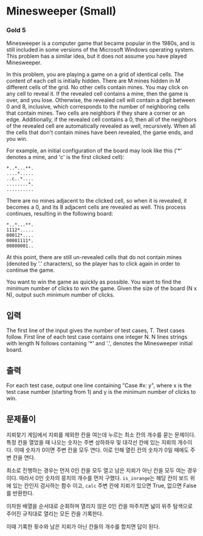 # Minesweeper (Small)

### Gold 5

Minesweeper is a computer game that became popular in the 1980s, and is still included in some versions of the Microsoft Windows operating system. This problem has a similar idea, but it does not assume you have played Minesweeper.

In this problem, you are playing a game on a grid of identical cells. The content of each cell is initially hidden. There are M mines hidden in M different cells of the grid. No other cells contain mines. You may click on any cell to reveal it. If the revealed cell contains a mine, then the game is over, and you lose. Otherwise, the revealed cell will contain a digit between 0 and 8, inclusive, which corresponds to the number of neighboring cells that contain mines. Two cells are neighbors if they share a corner or an edge. Additionally, if the revealed cell contains a 0, then all of the neighbors of the revealed cell are automatically revealed as well, recursively. When all the cells that don't contain mines have been revealed, the game ends, and you win.

For example, an initial configuration of the board may look like this ('*' denotes a mine, and 'c' is the first clicked cell):

```
*..*...**.
....*.....
..c..*....
........*.
..........
```

There are no mines adjacent to the clicked cell, so when it is revealed, it becomes a 0, and its 8 adjacent cells are revealed as well. This process continues, resulting in the following board:

```
*..*...**.
1112*.....
00012*....
00001111*.
00000001..
```

At this point, there are still un-revealed cells that do not contain mines (denoted by '.' characters), so the player has to click again in order to continue the game.

You want to win the game as quickly as possible. You want to find the minimum number of clicks to win the game. Given the size of the board (N x N), output such minimum number of clicks.

## 입력
The first line of the input gives the number of test cases, T. Ttest cases follow. First line of each test case contains one integer N. N lines strings with length N follows containing '*' and '.', denotes the Minesweeper initial board.

## 출력
For each test case, output one line containing "Case #x: y", where x is the test case number (starting from 1) and y is the minimum number of clicks to win.

## 문제풀이
지뢰찾기 게임에서 지뢰를 제외한 칸을 여는데 누르는 최소 칸의 개수를 묻는 문제이다. 특정 칸을 열었을 때 나오는 숫자는 주변 상하좌우 및 대각선 칸에 있는 지뢰의 개수이다. 이때 숫자가 0이면 주변 칸을 모두 연다. 이로 인해 열린 칸의 숫자가 0일 때에도 주변 칸을 연다.

최소로 진행하는 경우는 먼저 0인 칸을 모두 열고 남은 지뢰가 아닌 칸을 모두 여는 경우이다. 따라서 0인 숫자의 뭉치의 개수를 먼저 구했다. `is_inrange`는 해당 칸이 보드 위에 있는 칸인지 검사하는 함수 이고, `calc` 주변 칸에 지뢰가 있으면 True, 없으면 False를 반환한다.

이차원 배열을 순서대로 순회하며 열리지 않은 0인 칸을 마주치면 넓이 위주 탐색으로 주어진 규칙대로 열리는 모든 칸을 기록한다.

이때 기록한 횟수와 남은 지뢰가 아닌 칸들의 개수를 합치면 답이 된다.